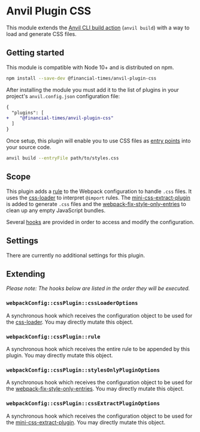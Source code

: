 # Anvil Plugin CSS

This module extends the [Anvil CLI build action][cli] (`anvil build`) with a way to load and generate CSS files.

[cli]: https://github.com/Financial-Times/anvil/tree/master/packages/anvil#build


## Getting started

This module is compatible with Node 10+ and is distributed on npm.

```sh
npm install --save-dev @financial-times/anvil-plugin-css
```

After installing the module you must add it to the list of plugins in your project's `anvil.config.json` configuration file:

```diff
{
  "plugins": [
+    "@financial-times/anvil-plugin-css"
  ]
}
```

Once setup, this plugin will enable you to use CSS files as [entry points] into your source code.

```sh
anvil build --entryFile path/to/styles.css
```

[entry points]: https://github.com/Financial-Times/anvil/tree/master/packages/anvil#entry-points


## Scope

This plugin adds a [rule] to the Webpack configuration to handle `.css` files. It uses the [css-loader] to interpret `@import` rules. The [mini-css-extract-plugin] is added to generate `.css` files and the [webpack-fix-style-only-entries] to clean up any empty JavaScript bundles.

Several [hooks](#extending) are provided in order to access and modify the configuration.

[rule]: https://webpack.js.org/configuration/module/#rule
[css-loader]: https://github.com/webpack-contrib/css-loader
[mini-css-extract-plugin]: https://github.com/webpack-contrib/mini-css-extract-plugin
[webpack-fix-style-only-entries]: https://github.com/fqborges/webpack-fix-style-only-entries


## Settings

There are currently no additional settings for this plugin.


## Extending

_Please note: The hooks below are listed in the order they will be executed._

### `webpackConfig::cssPlugin::cssLoaderOptions`

A synchronous hook which receives the configuration object to be used for the [css-loader]. You may directly mutate this object.

### `webpackConfig::cssPlugin::rule`

A synchronous hook which receives the entire rule to be appended by this plugin. You may directly mutate this object.

### `webpackConfig::cssPlugin::stylesOnlyPluginOptions`

A synchronous hook which receives the configuration object to be used for the [webpack-fix-style-only-entries]. You may directly mutate this object.

### `webpackConfig::cssPlugin::cssExtractPluginOptions`

A synchronous hook which receives the configuration object to be used for the [mini-css-extract-plugin]. You may directly mutate this object.
